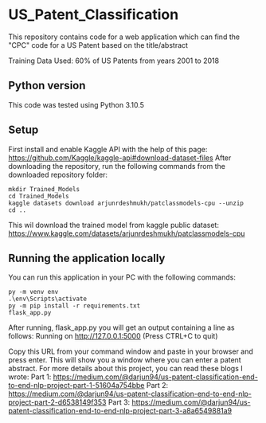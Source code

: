 # US_Patent_Classification
This repository contains code for a web application which can find the "CPC" code for a US Patent based on the title/abstract

Training Data Used:
60% of US Patents from years 2001 to 2018

## Python version
This code was tested using Python 3.10.5

## Setup
First install and enable Kaggle API with the help of this page: https://github.com/Kaggle/kaggle-api#download-dataset-files
After downloading the repository, run the following commands from the downloaded repository folder:
```
mkdir Trained_Models
cd Trained_Models
kaggle datasets download arjunrdeshmukh/patclassmodels-cpu --unzip
cd ..
```
This wil download the trained model from kaggle public dataset: https://www.kaggle.com/datasets/arjunrdeshmukh/patclassmodels-cpu

## Running the application locally
You can run this application in your PC with the following commands:
````
py -m venv env
.\env\Scripts\activate
py -m pip install -r requirements.txt
flask_app.py
````

After running, flask_app.py you will get an output containing a line as follows:
Running on http://127.0.0.1:5000 (Press CTRL+C to quit)

Copy this URL from your command window and paste in your browser and press enter. This will show you a window where you can enter a patent abstract.
For more details about this project, you can read these blogs I wrote: 
Part 1: https://medium.com/@darjun94/us-patent-classification-end-to-end-nlp-project-part-1-51604a754bbe
Part 2: https://medium.com/@darjun94/us-patent-classification-end-to-end-nlp-project-part-2-d6538149f353
Part 3: https://medium.com/@darjun94/us-patent-classification-end-to-end-nlp-project-part-3-a8a6549881a9
